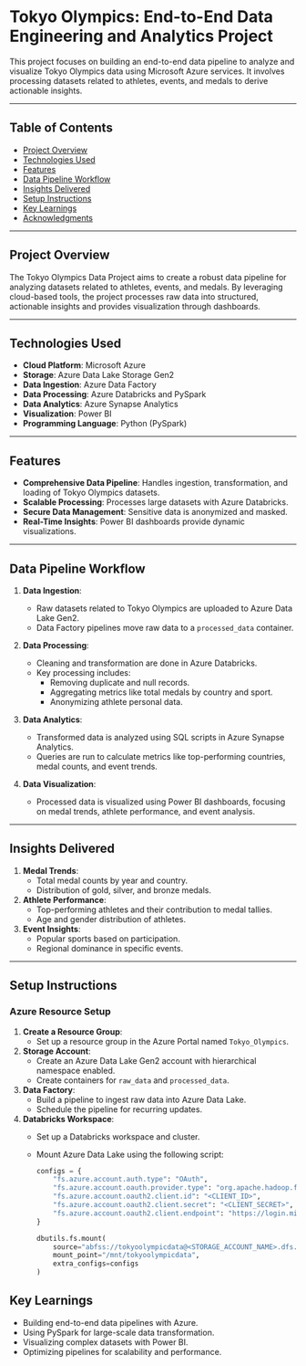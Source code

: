 # Tokyo Olympics: End-to-End Data Engineering and Analytics Project

This project focuses on building an end-to-end data pipeline to analyze and visualize Tokyo Olympics data using Microsoft Azure services. It involves processing datasets related to athletes, events, and medals to derive actionable insights.

---

## Table of Contents
- [Project Overview](#project-overview)
- [Technologies Used](#technologies-used)
- [Features](#features)
- [Data Pipeline Workflow](#data-pipeline-workflow)
- [Insights Delivered](#insights-delivered)
- [Setup Instructions](#setup-instructions)
- [Key Learnings](#key-learnings)
- [Acknowledgments](#acknowledgments)

---

## Project Overview
The Tokyo Olympics Data Project aims to create a robust data pipeline for analyzing datasets related to athletes, events, and medals. By leveraging cloud-based tools, the project processes raw data into structured, actionable insights and provides visualization through dashboards.

---

## Technologies Used
- **Cloud Platform**: Microsoft Azure
- **Storage**: Azure Data Lake Storage Gen2
- **Data Ingestion**: Azure Data Factory
- **Data Processing**: Azure Databricks and PySpark
- **Data Analytics**: Azure Synapse Analytics
- **Visualization**: Power BI
- **Programming Language**: Python (PySpark)

---

## Features
- **Comprehensive Data Pipeline**: Handles ingestion, transformation, and loading of Tokyo Olympics datasets.
- **Scalable Processing**: Processes large datasets with Azure Databricks.
- **Secure Data Management**: Sensitive data is anonymized and masked.
- **Real-Time Insights**: Power BI dashboards provide dynamic visualizations.

---

## Data Pipeline Workflow
1. **Data Ingestion**:
   - Raw datasets related to Tokyo Olympics are uploaded to Azure Data Lake Gen2.
   - Data Factory pipelines move raw data to a `processed_data` container.

2. **Data Processing**:
   - Cleaning and transformation are done in Azure Databricks.
   - Key processing includes:
     - Removing duplicate and null records.
     - Aggregating metrics like total medals by country and sport.
     - Anonymizing athlete personal data.

3. **Data Analytics**:
   - Transformed data is analyzed using SQL scripts in Azure Synapse Analytics.
   - Queries are run to calculate metrics like top-performing countries, medal counts, and event trends.

4. **Data Visualization**:
   - Processed data is visualized using Power BI dashboards, focusing on medal trends, athlete performance, and event analysis.

---

## Insights Delivered
1. **Medal Trends**:
   - Total medal counts by year and country.
   - Distribution of gold, silver, and bronze medals.
2. **Athlete Performance**:
   - Top-performing athletes and their contribution to medal tallies.
   - Age and gender distribution of athletes.
3. **Event Insights**:
   - Popular sports based on participation.
   - Regional dominance in specific events.

---

## Setup Instructions

### Azure Resource Setup
1. **Create a Resource Group**:
   - Set up a resource group in the Azure Portal named `Tokyo_Olympics`.
2. **Storage Account**:
   - Create an Azure Data Lake Gen2 account with hierarchical namespace enabled.
   - Create containers for `raw_data` and `processed_data`.
3. **Data Factory**:
   - Build a pipeline to ingest raw data into Azure Data Lake.
   - Schedule the pipeline for recurring updates.
4. **Databricks Workspace**:
   - Set up a Databricks workspace and cluster.
   - Mount Azure Data Lake using the following script:

     ```python
     configs = {
         "fs.azure.account.auth.type": "OAuth",
         "fs.azure.account.oauth.provider.type": "org.apache.hadoop.fs.azurebfs.oauth2.ClientCredsTokenProvider",
         "fs.azure.account.oauth2.client.id": "<CLIENT_ID>",
         "fs.azure.account.oauth2.client.secret": "<CLIENT_SECRET>",
         "fs.azure.account.oauth2.client.endpoint": "https://login.microsoftonline.com/<TENANT_ID>/oauth2/token"
     }

     dbutils.fs.mount(
         source="abfss://tokyoolympicdata@<STORAGE_ACCOUNT_NAME>.dfs.core.windows.net",
         mount_point="/mnt/tokyoolympicdata",
         extra_configs=configs
     )
     ```


## Key Learnings
- Building end-to-end data pipelines with Azure.
- Using PySpark for large-scale data transformation.
- Visualizing complex datasets with Power BI.
- Optimizing pipelines for scalability and performance.
